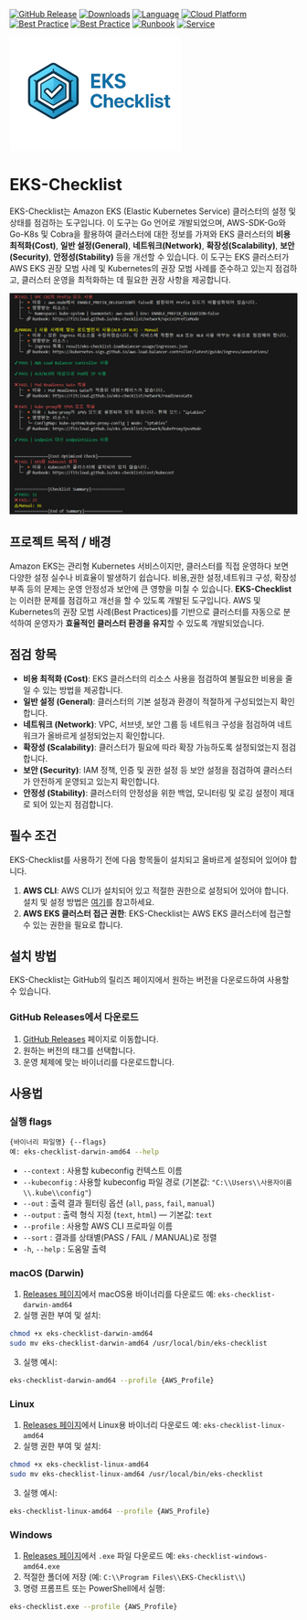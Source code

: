 [![GitHub Release][release-img]][release]
[![Downloads][download-img]][release]
[![Language][go-img]][go-link]
[![Cloud Platform][aws-img]][aws-link]
[![Best Practice][eks-best-img]][eks-best-link]
[![Best Practice][k8s-best-img]][k8s-best-link]
[![Runbook][runbook-img]][runbook-link]
[![Service][eks-img]][eks-link]

<!-- Badge Definitions -->
[release-img]: https://img.shields.io/github/v/release/fitcloud/eks-checklist?logo=github
[download-img]: https://img.shields.io/github/downloads/fitcloud/eks-checklist/total.svg
[go-img]: https://img.shields.io/badge/Language-Go-blue?logo=go
[aws-img]: https://img.shields.io/badge/Cloud_Platform-AWS-FF9900?logo=amazon-aws&logoColor=white
[eks-img]: https://img.shields.io/badge/Service-Elastic%20Kubernetes%20Service-FF9900?logo=amazon-eks&logoColor=white
[eks-best-img]: https://img.shields.io/badge/AWS_EKS-Best_Practice-FF9900?logo=amazon-eks&logoColor=white
[k8s-best-img]: https://img.shields.io/badge/Kubernetes-Best_Practice-326CE5?logo=kubernetes&logoColor=white
[runbook-img]: https://img.shields.io/badge/Runbook-Guide-2f7b6f?logo=read-the-docs&logoColor=white

<!-- Links -->
[release]: https://github.com/fitcloud/eks-checklist/releases
[go-link]: https://go.dev/
[aws-link]: https://aws.amazon.com/
[eks-link]: https://aws.amazon.com/eks/
[eks-best-link]: https://docs.aws.amazon.com/ko_kr/eks/latest/best-practices
[k8s-best-link]: https://kubernetes.io/docs/setup/best-practices/
[runbook-link]: https://fitcloud.github.io/eks-checklist/

<img src="docs/images/EKS_Checklist.png" width="300" alt="EKS Checklist Logo">

# EKS-Checklist
EKS-Checklist는 Amazon EKS (Elastic Kubernetes Service) 클러스터의 설정 및 상태를 점검하는 도구입니다. 이 도구는 Go 언어로 개발되었으며, AWS-SDK-Go와 Go-K8s 및 Cobra을 활용하여 클러스터에 대한 정보를 가져와 EKS 클러스터의 **비용 최적화(Cost)**, **일반 설정(General)**, **네트워크(Network)**, **확장성(Scalability)**, **보안(Security)**, **안정성(Stability)** 등을 개선할 수 있습니다.
이 도구는 EKS 클러스터가 AWS EKS 권장 모범 사례 및 Kubernetes의 권장 모범 사례를 준수하고 있는지 점검하고, 클러스터 운영을 최적화하는 데 필요한 권장 사항을 제공합니다.

<img src="docs/images/output.png" width="750" alt="output">

## 프로젝트 목적 / 배경
Amazon EKS는 관리형 Kubernetes 서비스이지만, 클러스터를 직접 운영하다 보면 다양한 설정 실수나 비효율이 발생하기 쉽습니다. 비용,권한 설정,네트워크 구성, 확장성 부족 등의 문제는 운영 안정성과 보안에 큰 영향을 미칠 수 있습니다.
**EKS-Checklist**는 이러한 문제를 점검하고 개선을 할 수 있도록 개발된 도구입니다. AWS 및 Kubernetes의 권장 모범 사례(Best Practices)를 기반으로 클러스터를 자동으로 분석하여 운영자가 **효율적인 클러스터 환경을 유지**할 수 있도록 개발되었습니다.

## 점검 항목
- **비용 최적화 (Cost)**: EKS 클러스터의 리소스 사용을 점검하여 불필요한 비용을 줄일 수 있는 방법을 제공합니다.
- **일반 설정 (General)**: 클러스터의 기본 설정과 환경이 적절하게 구성되었는지 확인합니다.
- **네트워크 (Network)**: VPC, 서브넷, 보안 그룹 등 네트워크 구성을 점검하여 네트워크가 올바르게 설정되었는지 확인합니다.
- **확장성 (Scalability)**: 클러스터가 필요에 따라 확장 가능하도록 설정되었는지 점검합니다.
- **보안 (Security)**: IAM 정책, 인증 및 권한 설정 등 보안 설정을 점검하여 클러스터가 안전하게 운영되고 있는지 확인합니다.
- **안정성 (Stability)**: 클러스터의 안정성을 위한 백업, 모니터링 및 로깅 설정이 제대로 되어 있는지 점검합니다.

## 필수 조건
EKS-Checklist를 사용하기 전에 다음 항목들이 설치되고 올바르게 설정되어 있어야 합니다.
1. **AWS CLI**: AWS CLI가 설치되어 있고 적절한 권한으로 설정되어 있어야 합니다. 설치 및 설정 방법은 [여기](https://docs.aws.amazon.com/cli/latest/userguide/getting-started-install.html)를 참고하세요.
2. **AWS EKS 클러스터 접근 권한**: EKS-Checklist는 AWS EKS 클러스터에 접근할 수 있는 권한을 필요로 합니다.

## 설치 방법
EKS-Checklist는 GitHub의 릴리즈 페이지에서 원하는 버전을 다운로드하여 사용할 수 있습니다.
### GitHub Releases에서 다운로드
1. [GitHub Releases](https://github.com/fitcloud/eks-checklist/releases) 페이지로 이동합니다.
2. 원하는 버전의 태그를 선택합니다.
3. 운영 체제에 맞는 바이너리를 다운로드합니다.

## 사용법
### 실행 flags
```bash
{바이너리 파일명} {--flags}
예: eks-checklist-darwin-amd64 --help
```
- `--context` : 사용할 kubeconfig 컨텍스트 이름
- `--kubeconfig` : 사용할 kubeconfig 파일 경로 (기본값: `"C:\\Users\\사용자이름\\.kube\\config"`)
- `--out` : 출력 결과 필터링 옵션 (`all`, `pass`, `fail`, `manual`)
- `--output` : 출력 형식 지정 (`text`, `html`) — 기본값: `text`
- `--profile` : 사용할 AWS CLI 프로파일 이름
- `--sort` : 결과를 상태별(PASS / FAIL / MANUAL)로 정렬
- `-h`, `--help` : 도움말 출력
### macOS (Darwin)
1. [Releases 페이지](https://github.com/fitcloud/eks-checklist/releases)에서 macOS용 바이너리를 다운로드
   예: `eks-checklist-darwin-amd64`
2. 실행 권한 부여 및 설치:
```bash
chmod +x eks-checklist-darwin-amd64
sudo mv eks-checklist-darwin-amd64 /usr/local/bin/eks-checklist
```
3. 실행 예시:
```bash
eks-checklist-darwin-amd64 --profile {AWS_Profile}
```
### Linux
1. [Releases 페이지](https://github.com/fitcloud/eks-checklist/releases)에서 Linux용 바이너리 다운로드
   예: `eks-checklist-linux-amd64`
2. 실행 권한 부여 및 설치:
```bash
chmod +x eks-checklist-linux-amd64
sudo mv eks-checklist-linux-amd64 /usr/local/bin/eks-checklist
```
3. 실행 예시:
```bash
eks-checklist-linux-amd64 --profile {AWS_Profile}
```
### Windows
1. [Releases 페이지](https://github.com/fitcloud/eks-checklist/releases)에서 `.exe` 파일 다운로드
   예: `eks-checklist-windows-amd64.exe`
2. 적절한 폴더에 저장 (예: `C:\\Program Files\\EKS-Checklist\\`)
3. 명령 프롬프트 또는 PowerShell에서 실행:
```bash
eks-checklist.exe --profile {AWS_Profile}
```